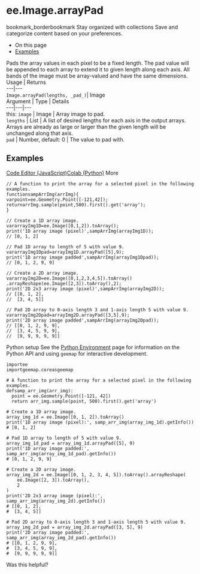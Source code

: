  
#  ee.Image.arrayPad
bookmark_borderbookmark Stay organized with collections  Save and categorize content based on your preferences.
  * On this page
  * [Examples](https://developers.google.com/earth-engine/apidocs/ee-image-arraypad#examples)


Pads the array values in each pixel to be a fixed length. The pad value will be appended to each array to extend it to given length along each axis. All bands of the image must be array-valued and have the same dimensions.
Usage | Returns  
---|---  
`Image.arrayPad(lengths, _pad_)`|  Image  
Argument | Type | Details  
---|---|---  
this: `image` | Image | Array image to pad.  
`lengths` | List | A list of desired lengths for each axis in the output arrays. Arrays are already as large or larger than the given length will be unchanged along that axis.  
`pad` | Number, default: 0 | The value to pad with.  
## Examples
[Code Editor (JavaScript)](https://developers.google.com/earth-engine/apidocs/ee-image-arraypad#code-editor-javascript-sample)[Colab (Python)](https://developers.google.com/earth-engine/apidocs/ee-image-arraypad#colab-python-sample) More
```
// A function to print the array for a selected pixel in the following examples.
functionsampArrImg(arrImg){
varpoint=ee.Geometry.Point([-121,42]);
returnarrImg.sample(point,500).first().get('array');
}

// Create a 1D array image.
vararrayImg1D=ee.Image([0,1,2]).toArray();
print('1D array image (pixel)',sampArrImg(arrayImg1D));
// [0, 1, 2]

// Pad 1D array to length of 5 with value 9.
vararrayImg1Dpad=arrayImg1D.arrayPad([5],9);
print('1D array image padded',sampArrImg(arrayImg1Dpad));
// [0, 1, 2, 9, 9]

// Create a 2D array image.
vararrayImg2D=ee.Image([0,1,2,3,4,5]).toArray()
.arrayReshape(ee.Image([2,3]).toArray(),2);
print('2D 2x3 array image (pixel)',sampArrImg(arrayImg2D));
// [[0, 1, 2],
//  [3, 4, 5]]

// Pad 2D array to 0-axis length 3 and 1-axis length 5 with value 9.
vararrayImg2Dpad=arrayImg2D.arrayPad([3,5],9);
print('2D array image padded',sampArrImg(arrayImg2Dpad));
// [[0, 1, 2, 9, 9],
//  [3, 4, 5, 9, 9],
//  [9, 9, 9, 9, 9]]
```
Python setup
See the [ Python Environment](https://developers.google.com/earth-engine/guides/python_install) page for information on the Python API and using `geemap` for interactive development.
```
importee
importgeemap.coreasgeemap
```
```
# A function to print the array for a selected pixel in the following examples.
defsamp_arr_img(arr_img):
  point = ee.Geometry.Point([-121, 42])
  return arr_img.sample(point, 500).first().get('array')

# Create a 1D array image.
array_img_1d = ee.Image([0, 1, 2]).toArray()
print('1D array image (pixel):', samp_arr_img(array_img_1d).getInfo())
# [0, 1, 2]

# Pad 1D array to length of 5 with value 9.
array_img_1d_pad = array_img_1d.arrayPad([5], 9)
print('1D array image padded:', samp_arr_img(array_img_1d_pad).getInfo())
# [0, 1, 2, 9, 9]

# Create a 2D array image.
array_img_2d = ee.Image([0, 1, 2, 3, 4, 5]).toArray().arrayReshape(
    ee.Image([2, 3]).toArray(),
    2
)
print('2D 2x3 array image (pixel):', samp_arr_img(array_img_2d).getInfo())
# [[0, 1, 2],
#  [3, 4, 5]]

# Pad 2D array to 0-axis length 3 and 1-axis length 5 with value 9.
array_img_2d_pad = array_img_2d.arrayPad([3, 5], 9)
print('2D array image padded:', samp_arr_img(array_img_2d_pad).getInfo())
# [[0, 1, 2, 9, 9],
#  [3, 4, 5, 9, 9],
#  [9, 9, 9, 9, 9]]
```

Was this helpful?
